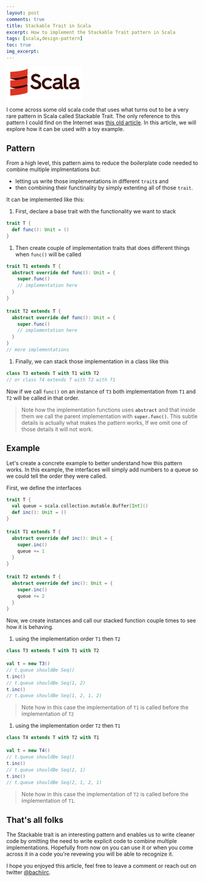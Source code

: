 ```yaml
---
layout: post
comments: true
title: Stackable Trait in Scala
excerpt: How to implement the Stackable Trait pattern in Scala
tags: [scala,design-pattern]
toc: true
img_excerpt:
---
```


<img align="center" src="/assets/logos/scala-full-color.svg" width="200" />
<br/>

I come across some old scala code that uses what turns out to be a very rare pattern in Scala called Stackable Trait. The only reference to this pattern I could find on the Internet was [this old article](https://www.artima.com/articles/scalas-stackable-trait-pattern). In this article, we will explore how it can be used with a toy example.

## Pattern
From a high level, this pattern aims to reduce the boilerplate code needed to combine multiple implmentations but:
- letting us write those implementations in different `trait`s and
- then combining their functinality by simply extenting all of those `trait`.

It can be implemented like this:

1. First, declare a base trait with the functionality we want to stack
```scala
trait T {  
  def func(): Unit = ()  
}
```

1. Then create couple of implementation traits that does different things when `func()` will be called
```scala
trait T1 extends T {
  abstract override def func(): Unit = {  
    super.func()
    // implementation here
  }
}

trait T2 extends T {
  abstract override def func(): Unit = {  
    super.func()
    // implementation here
  }
}
// more implementations
```

1. Finally, we can stack those implementation in a class like this
```scala
class T3 extends T with T1 with T2
// or class T4 extends T with T2 with T1
```
Now if we call `func()` on an instance of `T3` both implementation from `T1` and `T2` will be called in that order.

> Note how the implementation functions uses **`abstract`** and that inside them we call the parent implementation with **`super.func()`**. This subtle details is actually what makes the pattern works, If we omit one of those details it will not work.

## Example
Let's create a concrete example to better understand how this pattern works. In this example, the interfaces will simply add numbers to a queue so we could tell the order they were called.

First, we define the interfaces
```scala
trait T {  
  val queue = scala.collection.mutable.Buffer[Int]()  
  def inc(): Unit = ()  
}  
  
trait T1 extends T {  
  abstract override def inc(): Unit = {  
    super.inc()  
    queue += 1  
  }  
}  
  
trait T2 extends T {  
  abstract override def inc(): Unit = {  
    super.inc()  
    queue += 2  
  }  
}
```

Now, we create instances and call our stacked function couple times to see how it is behaving.

1. using the implementation order `T1` then `T2` 
```scala
class T3 extends T with T1 with T2

val t = new T3()
// t.queue shouldBe Seq()
t.inc()  
// t.queue shouldBe Seq(1, 2)  
t.inc()  
// t.queue shouldBe Seq(1, 2, 1, 2)
```
> Note how in this case the implementation of `T1` is called before the implementation of `T2`

1. using the implementation order `T2` then `T1` 
```scala
class T4 extends T with T2 with T1

val t = new T4()  
// t.queue shouldBe Seq()  
t.inc()  
// t.queue shouldBe Seq(2, 1)  
t.inc()  
// t.queue shouldBe Seq(2, 1, 2, 1)
```

> Note how in this case the implementation of `T2` is called before the implementation of `T1`.


## That's all folks
The Stackable trait is an interesting pattern and enables us to write cleaner code by omitting the need to write explicit code to combine multiple implementations. Hopefully from now on you can use it or when you come across it in a code you're revewing you will be able to recognize it.

I hope you enjoyed this article, feel free to leave a comment or reach out on twitter [@bachiirc](https://twitter.com/bachiirc).
